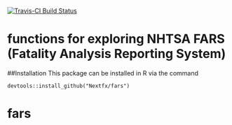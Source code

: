 [![Travis-CI Build Status](https://travis-ci.org/Nextfx/fars.svg?branch=master)](https://travis-ci.org/Nextfx/fars)
# functions for exploring NHTSA FARS (Fatality Analysis Reporting System)

##Installation
This package can be installed in R via the command
```
devtools::install_github("Nextfx/fars")
```
# fars
